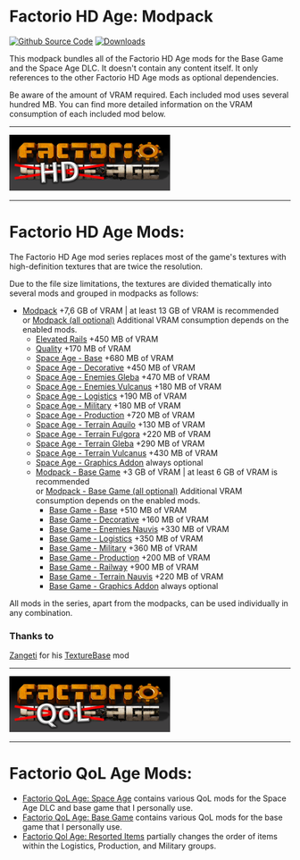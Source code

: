 # Factorio HD Age: Modpack

[![Github Source Code](https://img.shields.io/badge/GitHub-Source%20Code-blue)](https://github.com/Ingo-Igel/factorio_hd_age_modpack_optional) [![Downloads](https://img.shields.io/badge/dynamic/json?color=orange&label=Factorio%20Mod%20Portal&query=downloads_count&suffix=%20downloads&url=https%3A%2F%2Fmods.factorio.com%2Fapi%2Fmods%2Ffactorio_hd_age_modpack_optional)](https://mods.factorio.com/mod/factorio_hd_age_modpack_optional)

This modpack bundles all of the Factorio HD Age mods for the Base Game and the Space Age DLC.
It doesn't contain any content itself. It only references to the other Factorio HD Age mods as optional dependencies.

Be aware of the amount of VRAM required. Each included mod uses several hundred MB.
You can find more detailed information on the VRAM consumption of each included mod below.

___

![Factorio HD Age Mods](https://github.com/Ingo-Igel/factorio_hd_age_modpack/blob/main/.gitgallery/Factorio_HD_Age_Logo.png?raw=true)

___

# Factorio HD Age Mods:

The Factorio HD Age mod series replaces most of the game's textures with high-definition textures that are twice the resolution.

Due to the file size limitations, the textures are divided thematically into several mods and grouped in modpacks as follows:

* [Modpack](https://mods.factorio.com/mod/factorio_hd_age_modpack) +7,6 GB of VRAM | at least 13 GB of VRAM is recommended  
or [Modpack (all optional)](https://mods.factorio.com/mod/factorio_hd_age_modpack_optional) Additional VRAM consumption depends on the enabled mods.
	* [Elevated Rails](https://mods.factorio.com/mod/factorio_hd_age_elevated_rails) +450 MB of VRAM
	* [Quality](https://mods.factorio.com/mod/factorio_hd_age_quality) +170 MB of VRAM
	* [Space Age - Base](https://mods.factorio.com/mod/factorio_hd_age_space_age_base) +680 MB of VRAM
	* [Space Age - Decorative](https://mods.factorio.com/mod/factorio_hd_age_space_age_decorative) +450 MB of VRAM
	* [Space Age - Enemies Gleba](https://mods.factorio.com/mod/factorio_hd_age_space_age_enemies_gleba) +470 MB of VRAM
	* [Space Age - Enemies Vulcanus](https://mods.factorio.com/mod/factorio_hd_age_space_age_enemies_vulcanus) +180 MB of VRAM
	* [Space Age - Logistics](https://mods.factorio.com/mod/factorio_hd_age_space_age_logistics) +190 MB of VRAM
	* [Space Age - Military](https://mods.factorio.com/mod/factorio_hd_age_space_age_military) +180 MB of VRAM
	* [Space Age - Production](https://mods.factorio.com/mod/factorio_hd_age_space_age_production) +720 MB of VRAM
	* [Space Age - Terrain Aquilo](https://mods.factorio.com/mod/factorio_hd_age_space_age_terrain_aquilo) +130 MB of VRAM
	* [Space Age - Terrain Fulgora](https://mods.factorio.com/mod/factorio_hd_age_space_age_terrain_fulgora) +220 MB of VRAM
	* [Space Age - Terrain Gleba](https://mods.factorio.com/mod/factorio_hd_age_space_age_terrain_gleba) +290 MB of VRAM
	* [Space Age - Terrain Vulcanus](https://mods.factorio.com/mod/factorio_hd_age_space_age_terrain_vulcanus) +430 MB of VRAM
	* [Space Age - Graphics Addon](https://mods.factorio.com/mod/factorio_hd_age_space_age_graphics_addon) always optional
	* [Modpack - Base Game](https://mods.factorio.com/mod/factorio_hd_age_modpack_base_game_only) +3 GB of VRAM | at least 6 GB of VRAM is recommended  
	or [Modpack - Base Game (all optional)](https://mods.factorio.com/mod/factorio_hd_age_modpack_base_game_optional) Additional VRAM consumption depends on the enabled mods.
		* [Base Game - Base](https://mods.factorio.com/mod/factorio_hd_age_base_game_base) +510 MB of VRAM
		* [Base Game - Decorative](https://mods.factorio.com/mod/factorio_hd_age_base_game_decorative) +160 MB of VRAM
		* [Base Game - Enemies Nauvis](https://mods.factorio.com/mod/factorio_hd_age_base_game_enemies_nauvis) +330 MB of VRAM
		* [Base Game - Logistics](https://mods.factorio.com/mod/factorio_hd_age_base_game_logistics) +350 MB of VRAM
		* [Base Game - Military](https://mods.factorio.com/mod/factorio_hd_age_base_game_military) +360 MB of VRAM
		* [Base Game - Production](https://mods.factorio.com/mod/factorio_hd_age_base_game_production) +200 MB of VRAM
		* [Base Game - Railway](https://mods.factorio.com/mod/factorio_hd_age_base_game_railway) +900 MB of VRAM
		* [Base Game - Terrain Nauvis](https://mods.factorio.com/mod/factorio_hd_age_base_game_terrain_nauvis) +220 MB of VRAM
		* [Base Game - Graphics Addon](https://mods.factorio.com/mod/factorio_hd_age_base_game_graphics_addon) always optional

All mods in the series, apart from the modpacks, can be used individually in any combination.

### Thanks to
[Zangeti](https://mods.factorio.com/user/Zangeti) for his [TextureBase](https://mods.factorio.com/mod/texturebase) mod

___

![Factorio QoL Age Mods](https://github.com/Ingo-Igel/factorio_qol_age_space_age/blob/main/.gitgallery/Factorio_QoL_Age_Logo.png?raw=true)

___

# Factorio QoL Age Mods:

* [Factorio QoL Age: Space Age](https://mods.factorio.com/mod/factorio_qol_age_space_age)
contains various QoL mods for the Space Age DLC and base game that I personally use.
* [Factorio QoL Age: Base Game](https://mods.factorio.com/mod/factorio_qol_age_base_game)
contains various QoL mods for the base game that I personally use.
* [Factorio Qol Age: Resorted Items](https://mods.factorio.com/mod/factorio_qol_age_resorted_items)
partially changes the order of items within the Logistics, Production, and Military groups.